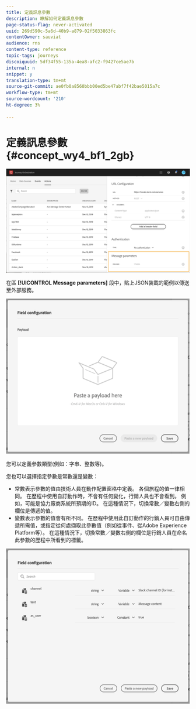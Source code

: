 ```yaml
---
title: 定義訊息參數
description: 瞭解如何定義訊息參數
page-status-flag: never-activated
uuid: 269d590c-5a6d-40b9-a879-02f5033863fc
contentOwner: sauviat
audience: rns
content-type: reference
topic-tags: journeys
discoiquuid: 5df34f55-135a-4ea8-afc2-f9427ce5ae7b
internal: n
snippet: y
translation-type: tm+mt
source-git-commit: ae0fb0a8560bbb00ed5be47abf7f42bae5015a7c
workflow-type: tm+mt
source-wordcount: '210'
ht-degree: 3%

---
```



# 定義訊息參數 {#concept_wy4_bf1_2gb}

![](../assets/messageparameterssection.png)

在區 **[!UICONTROL Message parameters]** 段中，貼上JSON裝載的範例以傳送至外部服務。

![](../assets/customactionpayloadmessage.png)

您可以定義參數類型(例如：字串、整數等)。

您也可以選擇指定參數是常數還是變數：

* 常數表示參數的值由技術人員在動作配置窗格中定義。 各個旅程的值一律相同。 在歷程中使用自訂動作時，不會有任何變化，行銷人員也不會看到。 例如，可能是協力廠商系統所預期的ID。 在這種情況下，切換常數／變數右側的欄位是傳遞的值。
* 變數表示參數的值會有所不同。 在歷程中使用此自訂動作的行銷人員可自由傳遞所需值，或指定從何處擷取此參數值（例如從事件、從Adobe Experience Platform等）。 在這種情況下，切換常數／變數右側的欄位是行銷人員在命名此參數的歷程中所看到的標籤。

![](../assets/customactionpayloadmessage2.png)
